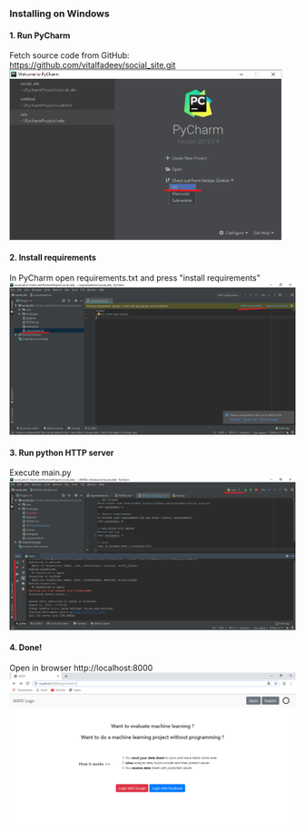 ### Installing on Windows

#### 1. Run PyCharm

Fetch source code from GitHub: https://github.com/vitalfadeev/social_site.git
![see screenshot 1](https://github.com/vitalfadeev/social_site/raw/master/doc/1-get-sources.png)


#### 2. Install requirements

In PyCharm open requirements.txt and press "install requirements"
![see screenshot 2](https://github.com/vitalfadeev/social_site/raw/master/doc/2-install-requirements.png)

#### 3. Run python HTTP server

Execute main.py
![see screenshot 3](https://raw.githubusercontent.com/vitalfadeev/social_site/master/doc/3-run-http-server.png)

#### 4. Done!

Open in browser http://localhost:8000
![see screenshot 4](https://raw.githubusercontent.com/vitalfadeev/social_site/master/doc/4-site.png)
